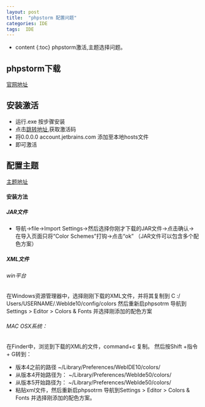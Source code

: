 ```yaml
---
layout: post
title:  "phpstorm 配置问题"
categories: IDE
tags:  IDE
---
```


* content
{:toc}
phpstorm激活,主题选择问题。

<!--excerpt-->
## phpstorm下载
[官网地址](https://www.jetbrains.com/products.html?fromMenu)

## 安装激活
- 运行.exe 按步骤安装
- 点击[跳转地址](http://idea.lanyus.com/),获取激活码
- 将0.0.0.0 account.jetbrains.com 添加至本地hosts文件
- 即可激活

## 配置主题
[主题地址](http://www.phpstorm-themes.com/theme/linarcx)
#### 安装方法
#####  JAR文件 
- 导航->file->Import Settings->然后选择你刚才下载的JAR文件->点击确认->在导入页面只将“Color Schemes”打钩->点击“ok” 
（JAR文件可以包含多个配色方案） 

##### XML文件 
###### win平台 
在Windows资源管理器中，选择刚刚下载的XML文件，并将其复制到 
C :/ Users/USERNAME/.WebIde10/config/colors 
然后重新启phpsotrm 
导航到Settings > Editor > Colors & Fonts 并选择刚添加的配色方案

######  MAC OSX系统： 
在Finder中，浏览到下载的XML的文件，command+c 复制。 
然后按Shift +指令+ G转到： 
- 版本4之前的路径 
~/Library/Preferences/WebIDE10/colors/ 
- 从版本4开始路径为： 
~/Library/Preferences/WebIde50/colors/ 
- 从版本5开始路径为： 
~/Library/Preferences/WebIde50/colors/ 
- 粘贴xml文件，然后重新启phpsotrm 
导航到Settings > Editor > Colors & Fonts 并选择刚添加的配色方案。 


